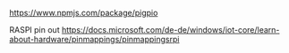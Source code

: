 https://www.npmjs.com/package/pigpio

RASPI pin out
https://docs.microsoft.com/de-de/windows/iot-core/learn-about-hardware/pinmappings/pinmappingsrpi
